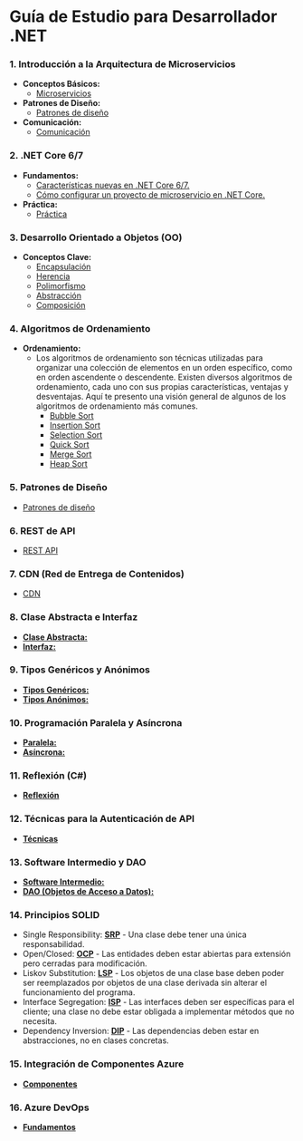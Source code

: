 # **Guía de Estudio para Desarrollador .NET**

### **1. Introducción a la Arquitectura de Microservicios**
   - **Conceptos Básicos:**
     - [Microservicios](/Microservicios/Microservicios.md)
   - **Patrones de Diseño:**
     - [Patrones de diseño](/Microservicios/PatronesDiseño/PatronesDiseño.md)
   - **Comunicación:**
     - [Comunicación](/Microservicios/Comunicación.md)

### **2. .NET Core 6/7**
   - **Fundamentos:**
     - [Características nuevas en .NET Core 6/7.](/NET_CORE/Fundamentos.md)
     - [Cómo configurar un proyecto de microservicio en .NET Core.](/NET_CORE/ConfigurarProyecto.md)
   - **Práctica:**
     - [Práctica](/NET_CORE/Practica.md)

### **3. Desarrollo Orientado a Objetos (OO)**
   - **Conceptos Clave:**
     - [Encapsulación](/OO/Encapsulamiento.md)
     - [Herencia](/OO/Herencia.md)
     - [Polimorfismo](/OO/Polimorfismo.md)
     - [Abstracción](/OO/Abstraccion.md)
     - [Composición](/OO/Composicion.md)

### **4. Algoritmos de Ordenamiento**
   - **Ordenamiento:**
     - Los algoritmos de ordenamiento son técnicas utilizadas para organizar una colección de elementos en un orden específico, como en orden ascendente o descendente. Existen diversos algoritmos de ordenamiento, cada uno con sus propias características, ventajas y desventajas. Aquí te presento una visión general de algunos de los algoritmos de ordenamiento más comunes.
       - [Bubble Sort](/Ordenamiento/Bubble.md)
       - [Insertion Sort](/Ordenamiento/Insertion.md)
       - [Selection Sort](/Ordenamiento/Selection.md)
       - [Quick Sort](/Ordenamiento/Quick.md)
       - [Merge Sort](/Ordenamiento/Merge.md)
       - [Heap Sort](/Ordenamiento/Heap.md)

### **5. Patrones de Diseño**
   - [Patrones de diseño](/Patrones%20de%20diseño/Patrones%20de%20diseño.md)

### **6. REST de API**
   - [REST API](/REST%20API/REST%20API.md)

### **7. CDN (Red de Entrega de Contenidos)**
   - [CDN](/CDN/CDN.md)

### **8. Clase Abstracta e Interfaz**
   - [**Clase Abstracta:**](/Clases/Abstractas.md)
   - [**Interfaz:**](/Clases/Interfaces.md)

### **9. Tipos Genéricos y Anónimos**
   - [**Tipos Genéricos:**](/Tipos/Genericos.md)
   - [**Tipos Anónimos:**](/Tipos/Anonimos.md)

### **10. Programación Paralela y Asíncrona**
   - [**Paralela:**](/Programacion/Paralela.md)
   - [**Asíncrona:**](/Programacion/Asincrona.md)
   
### **11. Reflexión (C#)**
   - [**Reflexión**](/Reflexion/Reflexion.md)

### **12. Técnicas para la Autenticación de API**
   - [**Técnicas**](/Técnicas%20de%20autenticación%20de%20API/Tecnicas.md)

### **13. Software Intermedio y DAO**
   - [**Software Intermedio:**](/Software%20Intermedio%20y%20DAO/Software%20Intermedio.md)
   - [**DAO (Objetos de Acceso a Datos):**](/Software%20Intermedio%20y%20DAO/DAO.md)

### **14. Principios SOLID**
   - Single Responsibility: [**SRP**](/SOLID/Single%20Resposibility.md) - Una clase debe tener una única responsabilidad.
   - Open/Closed: [**OCP**](/SOLID/OpenClosed.md) - Las entidades deben estar abiertas para extensión pero cerradas para modificación.
   - Liskov Substitution: [**LSP**](/SOLID/Liskov%20Substitution.md) - Los objetos de una clase base deben poder ser reemplazados por objetos de una clase derivada sin alterar el funcionamiento del programa.
   - Interface Segregation: [**ISP**](/SOLID/Interface%20Segregation.md) - Las interfaces deben ser específicas para el cliente; una clase no debe estar obligada a implementar métodos que no necesita.
   - Dependency Inversion: [**DIP**](/SOLID/Dependency%20Inversion.md) - Las dependencias deben estar en abstracciones, no en clases concretas.

### **15. Integración de Componentes Azure**
   - [**Componentes**](/Componentes%20Azure/componentes.md)

### **16. Azure DevOps**
   - [**Fundamentos**](/Azure%20DevOps/Fundamentos.md)